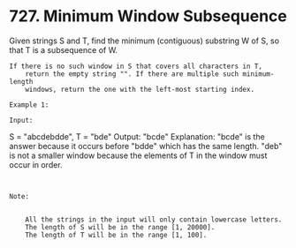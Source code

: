 # 727. Minimum Window Subsequence

Given strings S and T, find the minimum (contiguous)
        substring W of S, so that T is a subsequence
        of W.

    If there is no such window in S that covers all characters in T,
        return the empty string "". If there are multiple such minimum-length
        windows, return the one with the left-most starting index.

    Example 1:

    Input:
S = "abcdebdde", T = "bde"
Output: "bcde"
Explanation:
"bcde" is the answer because it occurs before "bdde" which has the same length.
"deb" is not a smaller window because the elements of T in the window must occur in order.

     

    Note:

    
        All the strings in the input will only contain lowercase letters.
        The length of S will be in the range [1, 20000].
        The length of T will be in the range [1, 100].